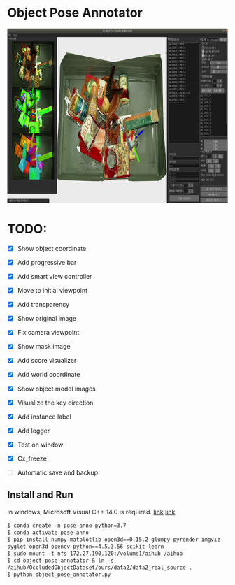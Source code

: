 # Object Pose Annotator

<img src="./lib/object_pose_annotator.png" height="400">


# TODO:
- [X] Show object coordinate
- [X] Add progressive bar
- [X] Add smart view controller
- [X] Move to initial viewpoint
- [X] Add transparency
- [X] Show original image
- [X] Fix camera viewpoint
- [X] Show mask image
- [X] Add score visualizer
- [X] Add world coordinate
- [X] Show object model images
- [X] Visualize the key direction
- [X] Add instance label
- [X] Add logger
- [X] Test on window
- [X] Cx_freeze
- [ ] Automatic save and backup


## Install and Run

In windows, Microsoft Visual C++ 14.0 is required. [link](https://www.microsoft.com/ko-KR/download/details.aspx?id=48159) [link](https://visualstudio.microsoft.com/ko/visual-cpp-build-tools/)

```
$ conda create -n pose-anno python=3.7
$ conda activate pose-anno
$ pip install numpy matplotlib open3d==0.15.2 glumpy pyrender imgviz pyglet open3d opencv-python==4.5.3.56 scikit-learn
$ sudo mount -t nfs 172.27.190.120:/volume1/aihub /aihub
$ cd object-pose-annotator & ln -s /aihub/OccludedObjectDataset/ours/data2/data2_real_source .
$ python object_pose_annotator.py
```